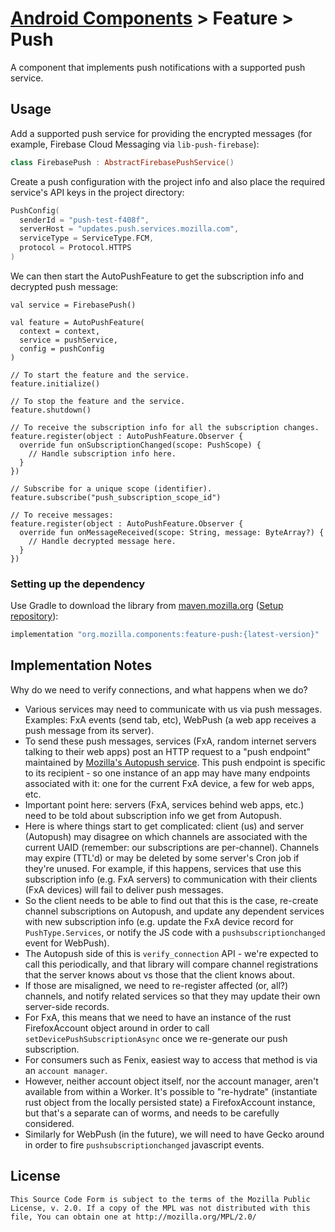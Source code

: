 # [Android Components](../../../README.md) > Feature > Push

A component that implements push notifications with a supported push service.

## Usage

Add a supported push service for providing the encrypted messages (for example, Firebase Cloud Messaging via `lib-push-firebase`):
```kotlin
class FirebasePush : AbstractFirebasePushService()
```

Create a push configuration with the project info and also place the required service's API keys in the project directory:

```kotlin
PushConfig(
  senderId = "push-test-f408f",
  serverHost = "updates.push.services.mozilla.com",
  serviceType = ServiceType.FCM,
  protocol = Protocol.HTTPS
)
```

We can then start the AutoPushFeature to get the subscription info and decrypted push message:
```kolin
val service = FirebasePush()

val feature = AutoPushFeature(
  context = context,
  service = pushService,
  config = pushConfig
)

// To start the feature and the service.
feature.initialize()

// To stop the feature and the service.
feature.shutdown()

// To receive the subscription info for all the subscription changes.
feature.register(object : AutoPushFeature.Observer {
  override fun onSubscriptionChanged(scope: PushScope) {
    // Handle subscription info here.
  }
})

// Subscribe for a unique scope (identifier).
feature.subscribe("push_subscription_scope_id")

// To receive messages:
feature.register(object : AutoPushFeature.Observer {
  override fun onMessageReceived(scope: String, message: ByteArray?) {
    // Handle decrypted message here.
  }
})
```

### Setting up the dependency

Use Gradle to download the library from [maven.mozilla.org](https://maven.mozilla.org/) ([Setup repository](../../../README.md#maven-repository)):

```Groovy
implementation "org.mozilla.components:feature-push:{latest-version}"
```

## Implementation Notes

Why do we need to verify connections, and what happens when we do?
- Various services may need to communicate with us via push messages. Examples: FxA events (send tab, etc), WebPush (a web app receives a push message from its server).
- To send these push messages, services (FxA, random internet servers talking to their web apps) post an HTTP request to a "push endpoint" maintained by [Mozilla's Autopush service][0]. This push endpoint is specific to its recipient - so one instance of an app may have many endpoints associated with it: one for the current FxA device, a few for web apps, etc.
- Important point here: servers (FxA, services behind web apps, etc.) need to be told about subscription info we get from Autopush.
- Here is where things start to get complicated: client (us) and server (Autopush) may disagree on which channels are associated with the current UAID (remember: our subscriptions are per-channel). Channels may expire (TTL'd) or may be deleted by some server's Cron job if they're unused. For example, if this happens, services that use this subscription info (e.g. FxA servers) to communication with their clients (FxA devices) will fail to deliver push messages.
- So the client needs to be able to find out that this is the case, re-create channel subscriptions on Autopush, and update any dependent services with new subscription info (e.g. update the FxA device record for `PushType.Services`, or notify the JS code with a `pushsubscriptionchanged` event for WebPush).
- The Autopush side of this is `verify_connection` API - we're expected to call this periodically, and that library will compare channel registrations that the server knows about vs those that the client knows about.
- If those are misaligned, we need to re-register affected (or, all?) channels, and notify related services so that they may update their own server-side records.
- For FxA, this means that we need to have an instance of the rust FirefoxAccount object around in order to call `setDevicePushSubscriptionAsync` once we re-generate our push subscription.
- For consumers such as Fenix, easiest way to access that method is via an `account manager`.
- However, neither account object itself, nor the account manager, aren't available from within a Worker. It's possible to "re-hydrate" (instantiate rust object from the locally persisted state) a FirefoxAccount instance, but that's a separate can of worms, and needs to be carefully considered.
- Similarly for WebPush (in the future), we will need to have Gecko around in order to fire `pushsubscriptionchanged` javascript events.

## License

    This Source Code Form is subject to the terms of the Mozilla Public
    License, v. 2.0. If a copy of the MPL was not distributed with this
    file, You can obtain one at http://mozilla.org/MPL/2.0/

[0]: https://github.com/mozilla-services/autopush